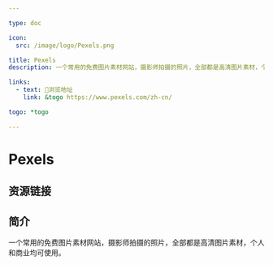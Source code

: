```yaml
---

type: doc

icon:
  src: /image/logo/Pexels.png

title: Pexels
description: 一个常用的免费图片素材网站，摄影师拍摄的照片，全部都是高清图片素材，个人和商业均可使用。

links:
  - text: 🧰浏览地址
    link: &togo https://www.pexels.com/zh-cn/

togo: *togo

---
```


<ShowLogo />

# Pexels

<ShowBreadcrumb />

## 资源链接

<ShowLinks />

## 简介

一个常用的免费图片素材网站，摄影师拍摄的照片，全部都是高清图片素材，个人和商业均可使用。

